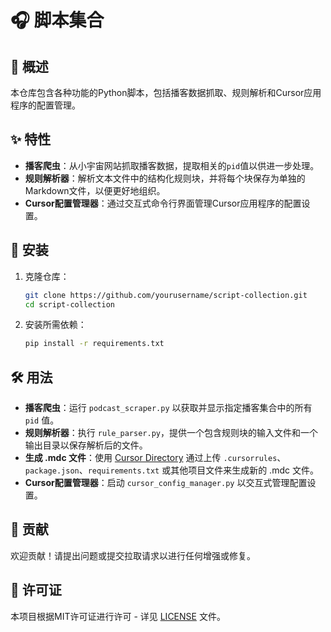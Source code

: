 # 🎧 脚本集合

## 📜 概述

本仓库包含各种功能的Python脚本，包括播客数据抓取、规则解析和Cursor应用程序的配置管理。

## ✨ 特性

- **播客爬虫**：从小宇宙网站抓取播客数据，提取相关的`pid`值以供进一步处理。
- **规则解析器**：解析文本文件中的结构化规则块，并将每个块保存为单独的Markdown文件，以便更好地组织。
- **Cursor配置管理器**：通过交互式命令行界面管理Cursor应用程序的配置设置。

## 🚀 安装

1. 克隆仓库：

   ```bash
   git clone https://github.com/yourusername/script-collection.git
   cd script-collection
   ```

2. 安装所需依赖：

   ```bash
   pip install -r requirements.txt
   ```

## 🛠️ 用法

- **播客爬虫**：运行 `podcast_scraper.py` 以获取并显示指定播客集合中的所有 `pid` 值。
- **规则解析器**：执行 `rule_parser.py`，提供一个包含规则块的输入文件和一个输出目录以保存解析后的文件。
- **生成 .mdc 文件**：使用 [Cursor Directory](https://cursor.directory/generate) 通过上传 `.cursorrules`、`package.json`、`requirements.txt` 或其他项目文件来生成新的 .mdc 文件。
- **Cursor配置管理器**：启动 `cursor_config_manager.py` 以交互式管理配置设置。

## 🤝 贡献

欢迎贡献！请提出问题或提交拉取请求以进行任何增强或修复。

## 📄 许可证

本项目根据MIT许可证进行许可 - 详见 [LICENSE](LICENSE) 文件。
